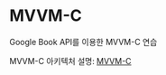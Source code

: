 # MVVM-C
Google Book API를 이용한 MVVM-C 연습

MVVM-C 아키텍처 설명: [MVVM-C]

[MVVM-C]: https://github.com/jaeminKim0523/Library/blob/main/MVVM-C.md "Read MVVM-C"
